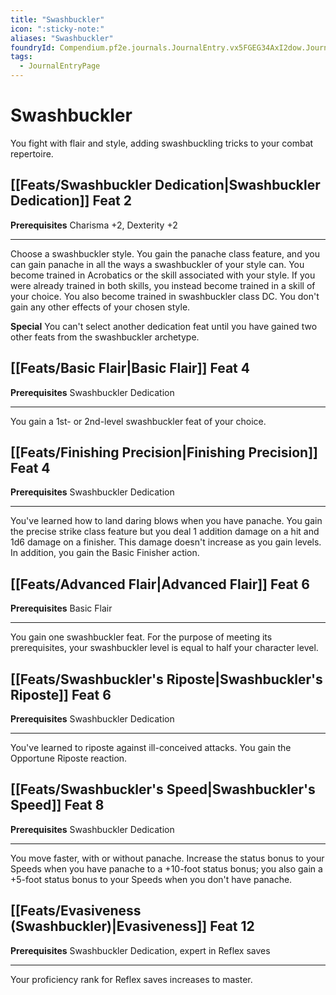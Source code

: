 ```yaml
---
title: "Swashbuckler"
icon: ":sticky-note:"
aliases: "Swashbuckler"
foundryId: Compendium.pf2e.journals.JournalEntry.vx5FGEG34AxI2dow.JournalEntryPage.k9Ebp52kt0ZLHtMl
tags:
  - JournalEntryPage
---
```


# Swashbuckler
You fight with flair and style, adding swashbuckling tricks to your combat repertoire.

## [[Feats/Swashbuckler Dedication|Swashbuckler Dedication]] Feat 2

**Prerequisites** Charisma +2, Dexterity +2

* * *

Choose a swashbuckler style. You gain the panache class feature, and you can gain panache in all the ways a swashbuckler of your style can. You become trained in Acrobatics or the skill associated with your style. If you were already trained in both skills, you instead become trained in a skill of your choice. You also become trained in swashbuckler class DC. You don't gain any other effects of your chosen style.

**Special** You can't select another dedication feat until you have gained two other feats from the swashbuckler archetype.

## [[Feats/Basic Flair|Basic Flair]] Feat 4

**Prerequisites** Swashbuckler Dedication

* * *

You gain a 1st- or 2nd-level swashbuckler feat of your choice.

## [[Feats/Finishing Precision|Finishing Precision]] Feat 4

**Prerequisites** Swashbuckler Dedication

* * *

You've learned how to land daring blows when you have panache. You gain the precise strike class feature but you deal 1 addition damage on a hit and 1d6 damage on a finisher. This damage doesn't increase as you gain levels. In addition, you gain the Basic Finisher action.

## [[Feats/Advanced Flair|Advanced Flair]] Feat 6

**Prerequisites** Basic Flair

* * *

You gain one swashbuckler feat. For the purpose of meeting its prerequisites, your swashbuckler level is equal to half your character level.

## [[Feats/Swashbuckler's Riposte|Swashbuckler's Riposte]] Feat 6

**Prerequisites** Swashbuckler Dedication

* * *

You've learned to riposte against ill-conceived attacks. You gain the Opportune Riposte reaction.

## [[Feats/Swashbuckler's Speed|Swashbuckler's Speed]] Feat 8

**Prerequisites** Swashbuckler Dedication

* * *

You move faster, with or without panache. Increase the status bonus to your Speeds when you have panache to a +10-foot status bonus; you also gain a +5-foot status bonus to your Speeds when you don't have panache.

## [[Feats/Evasiveness (Swashbuckler)|Evasiveness]] Feat 12

**Prerequisites** Swashbuckler Dedication, expert in Reflex saves

* * *

Your proficiency rank for Reflex saves increases to master.